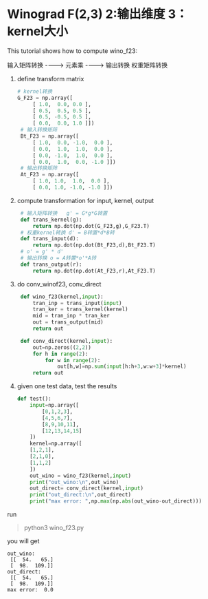 # Winograd F(2,3)  2:输出维度 3：kernel大小

This tutorial shows how to compute wino_f23:

输入矩阵转换
             ----> 元素乘  ----> 输出转换
权重矩阵转换

1. define transform matrix
   ```python
   # kernel转换
   G_F23 = np.array([
        [ 1.0,  0.0, 0.0 ],
        [ 0.5,  0.5, 0.5 ],
        [ 0.5, -0.5, 0.5 ],
        [ 0.0,  0.0, 1.0 ]])
    # 输入转换矩阵
    Bt_F23 = np.array([
        [ 1.0,  0.0, -1.0,  0.0 ],
        [ 0.0,  1.0,  1.0,  0.0 ],
        [ 0.0, -1.0,  1.0,  0.0 ],
        [ 0.0,  1.0,  0.0, -1.0 ]])
    # 输出转换矩阵    
    At_F23 = np.array([
        [ 1.0, 1.0,  1.0,  0.0 ],
        [ 0.0, 1.0, -1.0, -1.0 ]])
   ```
2. compute transformation for input, kernel, output
   ```python
    # 输入矩阵转换   g' = G*g*G转置 
    def trans_kernel(g):
        return np.dot(np.dot(G_F23,g),G_F23.T)
    # 权重kernel转换 d' = B转置*d*B转
    def trans_input(d):
        return np.dot(np.dot(Bt_F23,d),Bt_F23.T)
    # o' = g' * d'
    # 输出转换 o = A转置*o'*A转
    def trans_output(r):
        return np.dot(np.dot(At_F23,r),At_F23.T)
   ```
3. do conv_winof23, conv_direct
   ```python
    def wino_f23(kernel,input):
        tran_inp = trans_input(input)
        tran_ker = trans_kernel(kernel)
        mid = tran_inp * tran_ker
        out = trans_output(mid)
        return out

    def conv_direct(kernel,input):
        out=np.zeros((2,2))
        for h in range(2):
            for w in range(2):
                out[h,w]=np.sum(input[h:h+3,w:w+3]*kernel)
        return out
   ```
4. given one test data, test the results
    ```python
    def test():
        input=np.array([
            [0,1,2,3],
            [4,5,6,7],
            [8,9,10,11],
            [12,13,14,15]
        ])
        kernel=np.array([
        [1,2,1],
        [2,1,0],
        [1,1,2]
        ])
        out_wino = wino_f23(kernel,input)
        print("out_wino:\n",out_wino)
        out_direct= conv_direct(kernel,input)
        print("out_direct:\n",out_direct)
        print("max error: ",np.max(np.abs(out_wino-out_direct)))
    ```

run
> python3 wino_f23.py

you will get 
```
out_wino:
 [[  54.   65.]
 [  98.  109.]]
out_direct:
 [[  54.   65.]
 [  98.  109.]]
max error:  0.0
```
